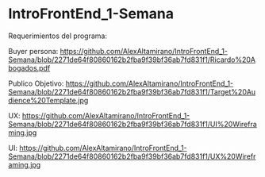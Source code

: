 # IntroFrontEnd_1-Semana

Requerimientos del programa: 

Buyer persona: https://github.com/AlexAltamirano/IntroFrontEnd_1-Semana/blob/2271de64f80860162b2fba9f39bf36ab7fd831f1/Ricardo%20Abogados.pdf 

Publico Objetivo: https://github.com/AlexAltamirano/IntroFrontEnd_1-Semana/blob/2271de64f80860162b2fba9f39bf36ab7fd831f1/Target%20Audience%20Template.jpg

UX: https://github.com/AlexAltamirano/IntroFrontEnd_1-Semana/blob/2271de64f80860162b2fba9f39bf36ab7fd831f1/UI%20Wireframing.jpg

UI: https://github.com/AlexAltamirano/IntroFrontEnd_1-Semana/blob/2271de64f80860162b2fba9f39bf36ab7fd831f1/UX%20Wireframing.jpg
